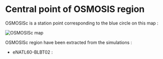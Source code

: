 # Central point of OSMOSIS region

OSMOSISc is a station point corresponding to the blue circle on this map :

![OSMOSISc map](notebooks-maps/region_OSMOSISc.png)


OSMOSISc region have been extracted from the simulations :
  - eNATL60-BLBT02 :

